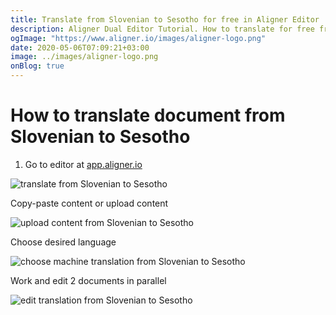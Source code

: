 ```yaml
---
title: Translate from Slovenian to Sesotho for free in Aligner Editor
description: Aligner Dual Editor Tutorial. How to translate for free from Slovenian to Sesotho. Aligner is multilingual document management platform. 
ogImage: "https://www.aligner.io/images/aligner-logo.png"
date: 2020-05-06T07:09:21+03:00
image: ../images/aligner-logo.png
onBlog: true
---
```


# How to translate document from Slovenian to Sesotho

1. Go to editor at [app.aligner.io](https://app.aligner.io "Aligner App web page")

![translate from Slovenian to Sesotho](../aligner-blank-editor.png "translate from Slovenian to Sesotho")

Copy-paste content or upload content

![upload content from Slovenian to Sesotho](../aligner-uploaded-document.png "upload content from Slovenian to Sesotho")

Choose desired language

![choose machine translation from Slovenian to Sesotho](../aligner-language-dropdown.png "choose machine translation from Slovenian to Sesotho")

Work and edit 2 documents in parallel

![edit translation from Slovenian to Sesotho](../aligner-double-sitded-editor.png "edit translation from Slovenian to Sesotho")

